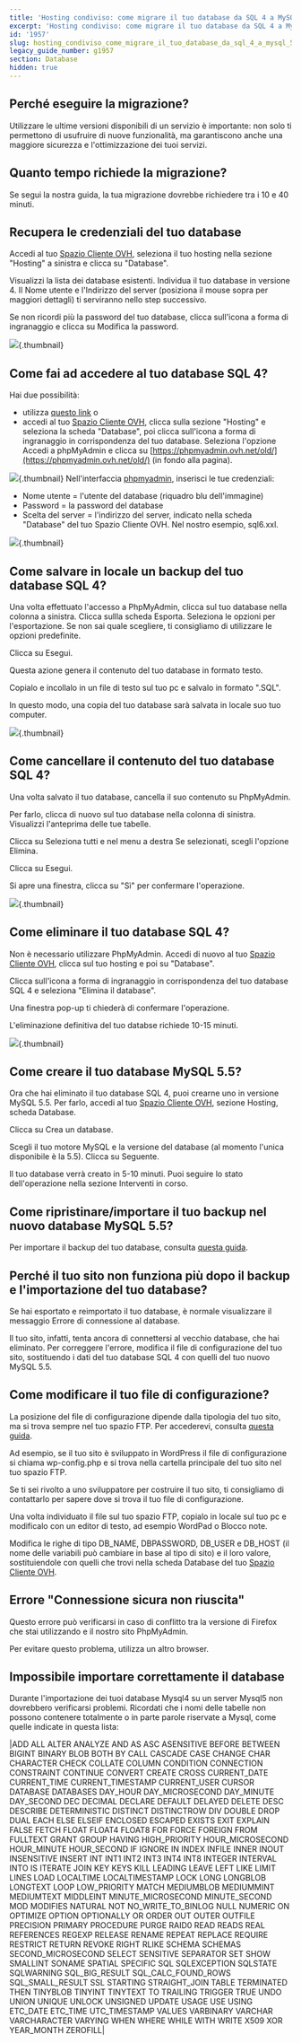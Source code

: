 ```yaml
---
title: 'Hosting condiviso: come migrare il tuo database da SQL 4 a MySQL 5.5'
excerpt: 'Hosting condiviso: come migrare il tuo database da SQL 4 a MySQL 5.5'
id: '1957'
slug: hosting_condiviso_come_migrare_il_tuo_database_da_sql_4_a_mysql_55
legacy_guide_number: g1957
section: Database
hidden: true
---
```



## Perché eseguire la migrazione?
Utilizzare le ultime versioni disponibili di un servizio è importante: non solo ti permettono di usufruire di nuove funzionalità, ma garantiscono anche una maggiore sicurezza e l'ottimizzazione dei tuoi servizi.


## Quanto tempo richiede la migrazione?
Se segui la nostra guida, la tua migrazione dovrebbe richiedere tra i 10 e 40 minuti.


## Recupera le credenziali del tuo database
Accedi al tuo [Spazio Cliente OVH](https://www.ovh.com/auth/?action=gotomanager&from=https://www.ovh.it/&ovhSubsidiary=it), seleziona il tuo hosting nella sezione "Hosting" a sinistra e clicca su "Database".

Visualizzi la lista dei database esistenti.
Individua il tuo database in versione 4. Il Nome utente e l'Indirizzo del server (posiziona il mouse sopra per maggiori dettagli) ti serviranno nello step successivo.

Se non ricordi più la password del tuo database, clicca sull'icona a forma di ingranaggio e clicca su Modifica la password.

![](images/3774.png){.thumbnail}


## Come fai ad accedere al tuo database SQL 4?
Hai due possibilità:

- utilizza [questo link](https://phpmyadmin.ovh.net/old/)
o
- accedi al tuo [Spazio Cliente OVH](https://www.ovh.com/auth/?action=gotomanager&from=https://www.ovh.it/&ovhSubsidiary=it), clicca sulla sezione "Hosting" e seleziona la scheda "Database", poi clicca sull'icona a forma di ingranaggio in corrispondenza del tuo database. Seleziona l'opzione Accedi a phpMyAdmin e clicca su [https://phpmyadmin.ovh.net/old/](https://phpmyadmin.ovh.net/old/) (in fondo alla pagina).



![](images/3775.png){.thumbnail}
Nell'interfaccia [phpmyadmin](https://phpmyadmin.ovh.net/old/), inserisci le tue credenziali:

- Nome utente = l'utente del database (riquadro blu dell'immagine)
- Password = la password del database
- Scelta del server = l'indirizzo del server, indicato nella scheda "Database" del tuo Spazio Cliente OVH. Nel nostro esempio, sql6.xxl.



![](images/img_3223.jpg){.thumbnail}


## Come salvare in locale un backup del tuo database SQL 4?
Una volta effettuato l'accesso a PhpMyAdmin, clicca sul tuo database nella colonna a sinistra.
Clicca sullla scheda Esporta.
Seleziona le opzioni per l'esportazione.
Se non sai quale scegliere, ti consigliamo di utilizzare le opzioni predefinite.

Clicca su Esegui.

Questa azione genera il contenuto del tuo database in formato testo.

Copialo e incollalo in un file di testo sul tuo pc e salvalo in formato ".SQL". 

In questo modo, una copia del tuo database sarà salvata in locale suo tuo computer.

![](images/img_3224.jpg){.thumbnail}


## Come cancellare il contenuto del tuo database SQL 4?
Una volta salvato il tuo database, cancella il suo contenuto su PhpMyAdmin.

Per farlo, clicca di nuovo sul tuo database nella colonna di sinistra. Visualizzi l'anteprima delle tue tabelle.

Clicca su Seleziona tutti e nel menu a destra Se selezionati, scegli l'opzione Elimina.

Clicca su Esegui.

Si apre una finestra, clicca su "Sì" per confermare l'operazione.

![](images/img_3226.jpg){.thumbnail}


## Come eliminare il tuo database SQL 4?
Non è necessario utilizzare PhpMyAdmin.
Accedi di nuovo al tuo [Spazio Cliente OVH](https://www.ovh.com/auth/?action=gotomanager&from=https://www.ovh.it/&ovhSubsidiary=it), clicca sul tuo hosting e poi su "Database".

Clicca sull'icona a forma di ingranaggio in corrispondenza del tuo database SQL 4 e seleziona "Elimina il database".

Una finestra pop-up ti chiederà di confermare l'operazione.

L'eliminazione definitiva del tuo databse richiede 10-15 minuti.

![](images/3776.png){.thumbnail}


## Come creare il tuo database MySQL 5.5?
Ora che hai eliminato il tuo database SQL 4, puoi crearne uno in versione MySQL 5.5.
Per farlo, accedi al tuo [Spazio Cliente OVH](https://www.ovh.com/auth/?action=gotomanager&from=https://www.ovh.it/&ovhSubsidiary=it), sezione Hosting, scheda Database.

Clicca su Crea un database.

Scegli il tuo motore MySQL e la versione del database (al momento l'unica disponibile è la 5.5). Clicca su Seguente.

Il tuo database verrà creato in 5-10 minuti. Puoi seguire lo stato dell'operazione nella sezione Interventi in corso.


## Come ripristinare/importare il tuo backup nel nuovo database MySQL 5.5?
Per importare il backup del tuo database, consulta [questa guida](https://www.ovh.it/g1393.import-database-mysql).


## Perché il tuo sito non funziona più dopo il backup e l'importazione del tuo database?
Se hai esportato e reimportato il tuo database, è normale visualizzare il messaggio Errore di connessione al database.

Il tuo sito, infatti, tenta ancora di connettersi al vecchio database, che hai eliminato.
Per correggere l'errore, modifica il file di configurazione del tuo sito, sostituendo i dati del tuo database SQL 4 con quelli del tuo nuovo MySQL 5.5.


## Come modificare il tuo file di configurazione?
La posizione del file di configurazione dipende dalla tipologia del tuo sito, ma si trova sempre nel tuo spazio FTP.
Per accederevi, consulta [questa guida](https://www.ovh.it/g1380.hosting_condiviso_guida_allutilizzo_di_filezilla).

Ad esempio, se il tuo sito è sviluppato in WordPress il file di configurazione si chiama wp-config.php e si trova nella cartella principale del tuo sito nel tuo spazio FTP.

Se ti sei rivolto a uno sviluppatore per costruire il tuo sito, ti consigliamo di contattarlo per sapere dove si trova il tuo file di configurazione.

Una volta individuato il file sul tuo spazio FTP, copialo in locale sul tuo pc e modificalo con un editor di testo, ad esempio WordPad o Blocco note.

Modifica le righe di tipo DB_NAME, DBPASSWORD, DB_USER e DB_HOST (il nome delle variabili può cambiare in base al tipo di sito) e il loro valore, sostituiendole con quelli che trovi nella scheda Database del tuo [Spazio Cliente OVH](https://www.ovh.com/auth/?action=gotomanager&from=https://www.ovh.it/&ovhSubsidiary=it).


## Errore "Connessione sicura non riuscita"
Questo errore può verificarsi in caso di conflitto tra la versione di Firefox che stai utilizzando e il nostro sito PhpMyAdmin.

Per evitare questo problema, utilizza un altro browser.


## Impossibile importare correttamente il database
Durante l'importazione dei tuoi database Mysql4 su un server Mysql5 non dovrebbero verificarsi problemi. 
Ricordati che i nomi delle tabelle non possono contenere totalmente o in parte parole riservate a Mysql, come quelle indicate in questa lista:

|ADD ALL ALTER ANALYZE AND AS ASC ASENSITIVE BEFORE BETWEEN BIGINT BINARY BLOB BOTH BY CALL CASCADE CASE CHANGE CHAR CHARACTER CHECK COLLATE COLUMN CONDITION CONNECTION CONSTRAINT CONTINUE CONVERT CREATE CROSS CURRENT_DATE CURRENT_TIME CURRENT_TIMESTAMP CURRENT_USER CURSOR DATABASE DATABASES DAY_HOUR DAY_MICROSECOND DAY_MINUTE DAY_SECOND DEC DECIMAL DECLARE DEFAULT DELAYED DELETE DESC DESCRIBE DETERMINISTIC DISTINCT DISTINCTROW DIV DOUBLE DROP DUAL EACH ELSE ELSEIF ENCLOSED ESCAPED EXISTS EXIT EXPLAIN FALSE FETCH FLOAT FLOAT4 FLOAT8 FOR FORCE FOREIGN FROM FULLTEXT GRANT GROUP HAVING HIGH_PRIORITY HOUR_MICROSECOND HOUR_MINUTE HOUR_SECOND IF IGNORE IN INDEX INFILE INNER INOUT INSENSITIVE INSERT INT INT1 INT2 INT3 INT4 INT8 INTEGER INTERVAL INTO IS ITERATE JOIN KEY KEYS KILL LEADING LEAVE LEFT LIKE LIMIT LINES LOAD LOCALTIME LOCALTIMESTAMP LOCK LONG LONGBLOB LONGTEXT LOOP LOW_PRIORITY MATCH MEDIUMBLOB MEDIUMMINT MEDIUMTEXT MIDDLEINT MINUTE_MICROSECOND MINUTE_SECOND MOD MODIFIES NATURAL NOT NO_WRITE_TO_BINLOG NULL NUMERIC ON OPTIMIZE OPTION OPTIONALLY OR ORDER OUT OUTER OUTFILE PRECISION PRIMARY PROCEDURE PURGE RAID0 READ READS REAL REFERENCES REGEXP RELEASE RENAME REPEAT REPLACE REQUIRE RESTRICT RETURN REVOKE RIGHT RLIKE SCHEMA SCHEMAS SECOND_MICROSECOND SELECT SENSITIVE SEPARATOR SET SHOW SMALLINT SONAME SPATIAL SPECIFIC SQL SQLEXCEPTION SQLSTATE SQLWARNING SQL_BIG_RESULT SQL_CALC_FOUND_ROWS SQL_SMALL_RESULT SSL STARTING STRAIGHT_JOIN TABLE TERMINATED THEN TINYBLOB TINYINT TINYTEXT TO TRAILING TRIGGER TRUE UNDO UNION UNIQUE UNLOCK UNSIGNED UPDATE USAGE USE USING ETC_DATE ETC_TIME UTC_TIMESTAMP VALUES VARBINARY VARCHAR VARCHARACTER VARYING WHEN WHERE WHILE WITH WRITE X509 XOR YEAR_MONTH ZEROFILL|



